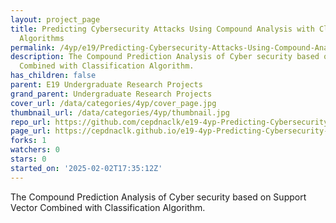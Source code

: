 ```yaml
---
layout: project_page
title: Predicting Cybersecurity Attacks Using Compound Analysis with Classification
  Algorithms
permalink: /4yp/e19/Predicting-Cybersecurity-Attacks-Using-Compound-Analysis-with-Classification-Algorithms/
description: The Compound Prediction Analysis of Cyber security based on Support Vector
  Combined with Classification Algorithm.
has_children: false
parent: E19 Undergraduate Research Projects
grand_parent: Undergraduate Research Projects
cover_url: /data/categories/4yp/cover_page.jpg
thumbnail_url: /data/categories/4yp/thumbnail.jpg
repo_url: https://github.com/cepdnaclk/e19-4yp-Predicting-Cybersecurity-Attacks-Using-Compound-Analysis-with-Classification-Algorithms
page_url: https://cepdnaclk.github.io/e19-4yp-Predicting-Cybersecurity-Attacks-Using-Compound-Analysis-with-Classification-Algorithms
forks: 1
watchers: 0
stars: 0
started_on: '2025-02-02T17:35:12Z'
---
```


The Compound Prediction Analysis of Cyber security based on Support Vector Combined with Classification Algorithm.